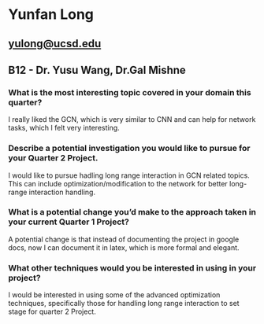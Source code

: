 # Yunfan Long
## yulong@ucsd.edu
## B12 - Dr. Yusu Wang, Dr.Gal Mishne

### What is the most interesting topic covered in your domain this quarter?

I really liked the GCN, which is very similar to CNN and can help for network tasks, which I felt very interesting.

### Describe a potential investigation you would like to pursue for your Quarter 2 Project.

I would like to pursue hadling long range interaction in GCN related topics. This can include optimization/modification to the network for better long-range interaction handling.

### What is a potential change you’d make to the approach taken in your current Quarter 1 Project?

A potential change is that instead of documenting the project in google docs, now I can document it in latex, which is more formal and elegant.

### What other techniques would you be interested in using in your project?

I would be interested in using some of the advanced optimization techniques, specifically those for handling long range interaction to set stage for quarter 2 Project.